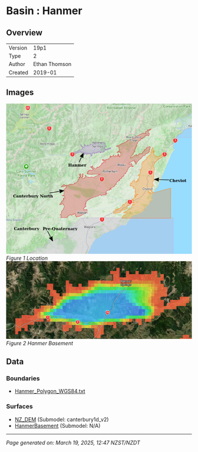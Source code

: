 # Basin : Hanmer

## Overview
|         |                     |
|---------|---------------------|
| Version | 19p1           |
| Type    | 2        |
| Author  | Ethan Thomson            |
| Created | 2019-01           |


## Images
![](../images/basins/cheviot_hanmer_northcanterbury.png)
*Figure 1 Location*
![](../images/basins/hanmer_basement.png)
*Figure 2 Hanmer Basement*

## Data
### Boundaries
- [Hanmer_Polygon_WGS84.txt](../../velocity_modelling/Data/SI_BASINS/Hanmer_Polygon_WGS84.txt)

### Surfaces
- [NZ_DEM](../../velocity_modelling/Data/DEM/NZ_DEM_HD.in) (Submodel: canterbury1d_v2)
- [HanmerBasement](../../velocity_modelling/Data/SI_BASINS/Hanmer_Basement_WGS84_v0p0.in) (Submodel: N/A)

---
*Page generated on: March 19, 2025, 12:47 NZST/NZDT*

